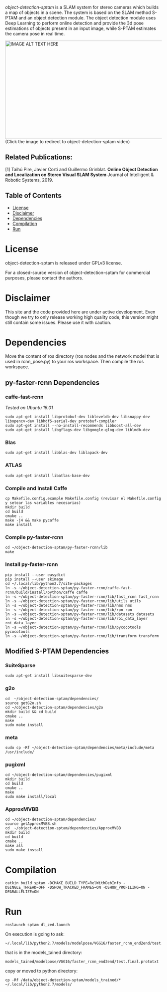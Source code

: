 *object-detection-sptam* is a SLAM system for stereo cameras which builds a map of objects in a scene. The system is based on the SLAM method S-PTAM and an object detection module. The object detection module uses Deep Learning to perform online detection and provide the 3d pose estimations of objects present in an input image, while S-PTAM estimates the camera pose in real time.

<a href="http://www.youtube.com/watch?feature=player_embedded&v=SgUq-DN0By0
" target="_blank"><img src="http://img.youtube.com/vi/SgUq-DN0By0/0.jpg" 
alt="IMAGE ALT TEXT HERE" width="560" height="315" border="0" /></a>  
(Click the image to redirect to object-detection-sptam video)

## Related Publications:
[1]  Taihú Pire, Javier Corti and Guillermo Grinblat.
**Online Object Detection and Localization on Stereo Visual SLAM System**
Journal of Intelligent & Robotic Systems, 2019.

## Table of Contents
- [License](#license)
- [Disclaimer](#disclaimer)
- [Dependencies](#dependencies)
- [Compilation](#compilation)
- [Run](#run)

# License

object-detection-sptam is released under GPLv3 license.

For a closed-source version of object-detection-sptam for commercial purposes, please contact the authors.

# Disclaimer
This site and the code provided here are under active development. Even though we try to only release working high quality code, this version might still contain some issues. Please use it with caution.

# Dependencies

Move the content of ros directory (ros nodes and the network model that is used in rcnn_pose.py) to your ros workspace. Then compile the ros workspace.

## py-faster-rcnn Dependencies

### caffe-fast-rcnn

*Tested on Ubuntu 16.01*

    sudo apt-get install libprotobuf-dev libleveldb-dev libsnappy-dev libopencv-dev libhdf5-serial-dev protobuf-compiler
    sudo apt-get install --no-install-recommends libboost-all-dev
    sudo apt-get install libgflags-dev libgoogle-glog-dev liblmdb-dev
    
### Blas

    sudo apt-get install libblas-dev liblapack-dev
 
### ATLAS
 
    sudo apt-get install libatlas-base-dev
 
### Compile and Install Caffe
 
    cp Makefile.config.example Makefile.config (revisar el Makefile.config y setear las variables necesarias) 
    mkdir build
    cd build
    cmake ..
    make -j4 && make pycaffe
    make install
    
### Compile py-faster-rcnn
 
    cd ~/object-detection-sptam/py-faster-rcnn/lib
    make

### Install py-faster-rcnn

    pip install --user easydict
    pip install --user skimage
    cd ~/.local/lib/python2.7/site-packages
    ln -s ~/object-detection-sptam/py-faster-rcnn/caffe-fast-rcnn/build/install/python/caffe caffe
    ln -s ~/object-detection-sptam/py-faster-rcnn/lib/fast_rcnn fast_rcnn
    ln -s ~/object-detection-sptam/py-faster-rcnn/lib/utils utils
    ln -s ~/object-detection-sptam/py-faster-rcnn/lib/nms nms
    ln -s ~/object-detection-sptam/py-faster-rcnn/lib/rpn rpn
    ln -s ~/object-detection-sptam/py-faster-rcnn/lib/datasets datasets
    ln -s ~/object-detection-sptam/py-faster-rcnn/lib/roi_data_layer roi_data_layer
    ln -s ~/object-detection-sptam/py-faster-rcnn/lib/pycocotools pycocotools
    ln -s ~/object-detection-sptam/py-faster-rcnn/lib/transform transform

## Modified S-PTAM Dependencies

### SuiteSparse
    
    sudo apt-get install libsuitesparse-dev

### g2o 
    
    cd  ~/object-detection-sptam/dependencies/
    source getG2o.sh
    cd ~/object-detection-sptam/dependencies/g2o
    mkdir build && cd build
    cmake ..
    make 
    sudo make install
    
### meta
    
    sudo cp -Rf ~/object-detection-sptam/dependencies/meta/include/meta /usr/include/

### pugixml
    
    cd ~/object-detection-sptam/dependencies/pugixml
    mkdir build
    cd build
    cmake ..
    make
    sudo make install/local
    
### ApproxMVBB
 
    cd ~/object-detection-sptam/dependencies/
    source getApproxMVBB.sh 
    cd  ~/object-detection-sptam/dependencies/ApproxMVBB
    mkdir build
    cd build 
    cmake ..
    make all
    sudo make install

# Compilation

    catkin build sptam -DCMAKE_BUILD_TYPE=RelWithDebInfo -DSINGLE_THREAD=OFF -DSHOW_TRACKED_FRAMES=ON -DSHOW_PROFILING=ON -DPARALLELIZE=ON
    
# Run

    roslaunch sptam dl_zed.launch

On execution is going to ask:
    
    ~/.local/lib/python2.7/models/modelpose/VGG16/faster_rcnn_end2end/test.final.prototxt

that is in the models_tained directory:

    models_tained/modelpose/VGG16/faster_rcnn_end2end/test.final.prototxt
    
copy or moved to python directory: 

    cp -Rf /data/object-detection-sptam/models_trained/* ~/.local/lib/python2.7/models/

